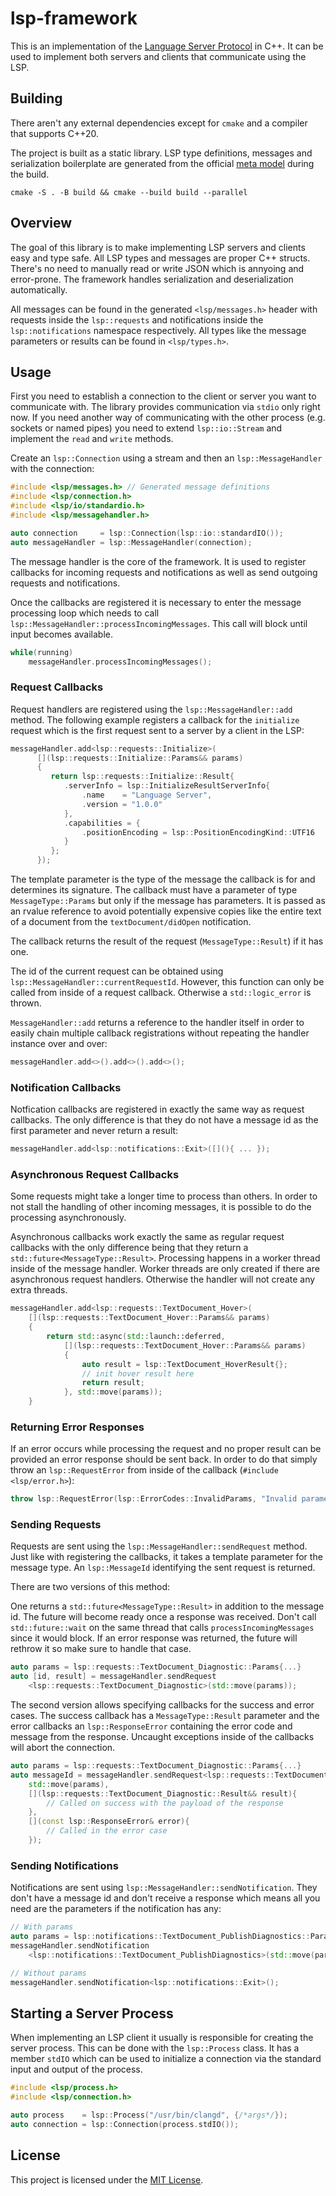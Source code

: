 # lsp-framework

This is an implementation of the [Language Server Protocol](https://microsoft.github.io/language-server-protocol/specifications/lsp/3.17/specification/) in C++. It can be used to implement both servers and clients that communicate using the LSP.

## Building

There aren't any external dependencies except for `cmake` and a compiler that supports C++20.

The project is built as a static library. LSP type definitions, messages and serialization boilerplate are generated from the official [meta model](https://github.com/microsoft/language-server-protocol/blob/gh-pages/_specifications/lsp/3.17/metaModel/metaModel.json) during the build.

`cmake -S . -B build && cmake --build build --parallel`

## Overview

The goal of this library is to make implementing LSP servers and clients easy and type safe.
All LSP types and messages are proper C++ structs. There's no need to manually read or write JSON which is annyoing and error-prone. The framework handles serialization and deserialization automatically.

All messages can be found in the generated `<lsp/messages.h>` header with requests inside the `lsp::requests` and notifications inside the `lsp::notifications` namespace respectively. All types like the message parameters or results can be found in `<lsp/types.h>`.

## Usage

First you need to establish a connection to the client or server you want to communicate with. The library provides communication via `stdio` only right now. If you need another way of communicating with the other process (e.g. sockets or named pipes) you need to extend `lsp::io::Stream` and implement the `read` and `write` methods.

Create an `lsp::Connection` using a stream and then an `lsp::MessageHandler` with the connection:

```cpp
#include <lsp/messages.h> // Generated message definitions
#include <lsp/connection.h>
#include <lsp/io/standardio.h>
#include <lsp/messagehandler.h>

auto connection     = lsp::Connection(lsp::io::standardIO());
auto messageHandler = lsp::MessageHandler(connection);
```

The message handler is the core of the framework. It is used to register callbacks for incoming requests and notifications as well as send outgoing requests and notifications.

Once the callbacks are registered it is necessary to enter the message processing loop which needs to call `lsp::MessageHandler::processIncomingMessages`. This call will block until input becomes available.

```cpp
while(running)
    messageHandler.processIncomingMessages();
```

### Request Callbacks

Request handlers are registered using the `lsp::MessageHandler::add` method. The following example registers a callback for the `initialize` request which is the first request sent to a server by a client in the LSP:

```cpp
messageHandler.add<lsp::requests::Initialize>(
      [](lsp::requests::Initialize::Params&& params)
      {
         return lsp::requests::Initialize::Result{
            .serverInfo = lsp::InitializeResultServerInfo{
                .name    = "Language Server",
                .version = "1.0.0"
            },
            .capabilities = {
                .positionEncoding = lsp::PositionEncodingKind::UTF16
            }
         };
      });
```

The template parameter is the type of the message the callback is for and determines its signature. The callback must have a parameter of type `MessageType::Params` but only if the message has parameters. It is passed as an rvalue reference to avoid potentially expensive copies like the entire text of a document from the `textDocument/didOpen` notification.

The callback returns the result of the request (`MessageType::Result`) if it has one.

The id of the current request can be obtained using `lsp::MessageHandler::currentRequestId`. However, this function can only be called from inside of a request callback. Otherwise a `std::logic_error` is thrown.

`MessageHandler::add` returns a reference to the handler itself in order to easily chain multiple callback registrations without repeating the handler instance over and over:

```cpp
messageHandler.add<>().add<>().add<>();
```

### Notification Callbacks

Notfication callbacks are registered in exactly the same way as request callbacks. The only difference is that they do not have a message id as the first parameter and never return a result:

```cpp
messageHandler.add<lsp::notifications::Exit>([](){ ... });

```

### Asynchronous Request Callbacks

Some requests might take a longer time to process than others. In order to not stall the handling of other incoming messages, it is possible to do the processing asynchronously.

Asynchronous callbacks work exactly the same as regular request callbacks with the only difference being that they return a `std::future<MessageType::Result>`. Processing happens in a worker thread inside of the message handler. Worker threads are only created if there are asynchronous request handlers. Otherwise the handler will not create any extra threads. 

```cpp
messageHandler.add<lsp::requests::TextDocument_Hover>(
    [](lsp::requests::TextDocument_Hover::Params&& params)
    {
        return std::async(std::launch::deferred,
            [](lsp::requests::TextDocument_Hover::Params&& params)
            {
                auto result = lsp::TextDocument_HoverResult{};
                // init hover result here
                return result;
            }, std::move(params));
    }
```

### Returning Error Responses

If an error occurs while processing the request and no proper result can be provided an error response should be sent back. In order to do that simply throw an `lsp::RequestError` from inside of the callback (`#include <lsp/error.h>`):

```cpp
throw lsp::RequestError(lsp::ErrorCodes::InvalidParams, "Invalid parameters received");
```

### Sending Requests

Requests are sent using the `lsp::MessageHandler::sendRequest` method. Just like with registering the callbacks, it takes a template parameter for the message type. An `lsp::MessageId` identifying the sent request is returned.

There are two versions of this method:

One returns a `std::future<MessageType::Result>` in addition to the message id. The future will become ready once a response was received. Don't call `std::future::wait` on the same thread that calls `processIncomingMessages` since it would block. If an error response was returned, the future will rethrow it so make sure to handle that case.

```cpp
auto params = lsp::requests::TextDocument_Diagnostic::Params{...}
auto [id, result] = messageHandler.sendRequest
    <lsp::requests::TextDocument_Diagnostic>(std::move(params));
```

The second version allows specifying callbacks for the success and error cases. The success callback has a `MessageType::Result` parameter and the error callbacks an `lsp::ResponseError` containing the error code and message from the response. Uncaught exceptions inside of the callbacks will abort the connection.


```cpp
auto params = lsp::requests::TextDocument_Diagnostic::Params{...}
auto messageId = messageHandler.sendRequest<lsp::requests::TextDocument_Diagnostic>(
    std::move(params),
    [](lsp::requests::TextDocument_Diagnostic::Result&& result){
        // Called on success with the payload of the response
    },
    [](const lsp::ResponseError& error){
        // Called in the error case
    });
```

### Sending Notifications

Notifications are sent using `lsp::MessageHandler::sendNotification`. They don't have a message id and don't receive a response which means all you need are the parameters if the notification has any:

```cpp
// With params
auto params = lsp::notifications::TextDocument_PublishDiagnostics::Params{...};
messageHandler.sendNotification
    <lsp::notifications::TextDocument_PublishDiagnostics>(std::move(params));

// Without params
messageHandler.sendNotification<lsp::notifications::Exit>();

```

## Starting a Server Process

When implementing an LSP client it usually is responsible for creating the server process. This can be done with the `lsp::Process` class. It has a member `stdIO` which can be used to initialize a connection via the standard input and output of the process.

```cpp
#include <lsp/process.h>
#include <lsp/connection.h>

auto process    = lsp::Process("/usr/bin/clangd", {/*args*/});
auto connection = lsp::Connection(process.stdIO());
```

## License

This project is licensed under the [MIT License](LICENSE).
